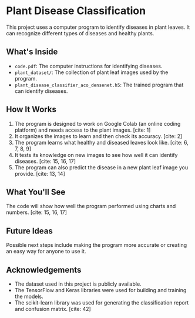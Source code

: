 # Plant Disease Classification

This project uses a computer program to identify diseases in plant leaves. It can recognize different types of diseases and healthy plants.

## What's Inside

* `code.pdf`: The computer instructions for identifying diseases.
* `plant_dataset/`: The collection of plant leaf images used by the program.
* `plant_disease_classifier_aco_densenet.h5`: The trained program that can identify diseases.

## How It Works

1.  The program is designed to work on Google Colab (an online coding platform) and needs access to the plant images. [cite: 1]
2.  It organizes the images to learn and then check its accuracy. [cite: 2]
3.  The program learns what healthy and diseased leaves look like. [cite: 6, 7, 8, 9]
4.  It tests its knowledge on new images to see how well it can identify diseases. [cite: 15, 16, 17]
5.  The program can also predict the disease in a new plant leaf image you provide. [cite: 13, 14]

## What You'll See

The code will show how well the program performed using charts and numbers. [cite: 15, 16, 17]

## Future Ideas

Possible next steps include making the program more accurate or creating an easy way for anyone to use it.
## Acknowledgements

* The dataset used in this project is publicly available.
* The TensorFlow and Keras libraries were used for building and training the models.
* The scikit-learn library was used for generating the classification report and confusion matrix. [cite: 42]
